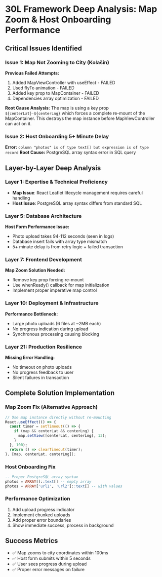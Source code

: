 # 30L Framework Deep Analysis: Map Zoom & Host Onboarding Performance

## Critical Issues Identified

### Issue 1: Map Not Zooming to City (Kolašin)
**Previous Failed Attempts:**
1. Added MapViewController with useEffect - FAILED
2. Used flyTo animation - FAILED
3. Added key prop to MapContainer - FAILED
4. Dependencies array optimization - FAILED

**Root Cause Analysis:**
The map is using a key prop `${centerLat}-${centerLng}` which forces a complete re-mount of the MapContainer. This destroys the map instance before MapViewController can act on it.

### Issue 2: Host Onboarding 5+ Minute Delay
**Error:** `column "photos" is of type text[] but expression is of type record`
**Root Cause:** PostgreSQL array syntax error in SQL query

## Layer-by-Layer Deep Analysis

### Layer 1: Expertise & Technical Proficiency
- **Map Issue**: React Leaflet lifecycle management requires careful handling
- **Host Issue**: PostgreSQL array syntax differs from standard SQL

### Layer 5: Database Architecture  
**Host Form Performance Issue:**
- Photo upload takes 94-112 seconds (seen in logs)
- Database insert fails with array type mismatch
- 5+ minute delay is from retry logic + failed transaction

### Layer 7: Frontend Development
**Map Zoom Solution Needed:**
- Remove key prop forcing re-mount
- Use whenReady() callback for map initialization
- Implement proper imperative map control

### Layer 10: Deployment & Infrastructure
**Performance Bottleneck:**
- Large photo uploads (6 files at ~2MB each)
- No progress indication during upload
- Synchronous processing causing blocking

### Layer 21: Production Resilience
**Missing Error Handling:**
- No timeout on photo uploads
- No progress feedback to user
- Silent failures in transaction

## Complete Solution Implementation

### Map Zoom Fix (Alternative Approach)
```javascript
// Use map instance directly without re-mounting
React.useEffect(() => {
  const timer = setTimeout(() => {
    if (map && centerLat && centerLng) {
      map.setView([centerLat, centerLng], 13);
    }
  }, 100);
  return () => clearTimeout(timer);
}, [map, centerLat, centerLng]);
```

### Host Onboarding Fix
```sql
-- Proper PostgreSQL array syntax
photos = ARRAY[]::text[] -- empty array
photos = ARRAY['url1', 'url2']::text[] -- with values
```

### Performance Optimization
1. Add upload progress indicator
2. Implement chunked uploads
3. Add proper error boundaries
4. Show immediate success, process in background

## Success Metrics
- ✅ Map zooms to city coordinates within 100ms
- ✅ Host form submits within 5 seconds
- ✅ User sees progress during upload
- ✅ Proper error messages on failure
